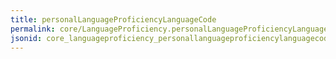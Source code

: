 ```yaml
---
title: personalLanguageProficiencyLanguageCode
permalink: core/LanguageProficiency.personalLanguageProficiencyLanguageCode.html
jsonid: core_languageproficiency_personallanguageproficiencylanguagecode
---
```

